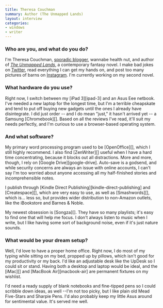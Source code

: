 ```yaml
---
title: Theresa Couchman
summary: Author (The Unmapped Lands)
layout: interview
categories:
- windows
- writer
---
```


### Who are you, and what do you do?

I'm Theresa Couchman, [sporadic blogger](http://theresacouchman.com/ "Theresa's website."), wannabe health nut, and author of [*The Unmapped Lands*](http://www.amazon.com/The-Unmapped-Lands-ebook/dp/B00APP8JA8/ "Theresa's book on Amazon."), a contemporary fantasy novel. I make bad jokes on [Twitter](http://twitter.com/theresa_lauren "Theresa's Twitter account."), read everything I can get my hands on, and post too many pictures of barns on [Instagram](http://instagram.com/theresacouchman "Theresa's Instagram account."). I'm currently working on my second novel. 

### What hardware do you use?

Right now, I switch between my [iPad 3][ipad-3] and an Asus Eee netbook. I've needed a new laptop for the longest time, but I'm a terrible cheapskate and tend to put off buying new gadgets until the ones I already have disintegrate. I did just order -- and I do mean "just," it hasn't arrived yet -- a Samsung [Chromebook][]. Based on all the reviews I've read, it'll suit my needs perfectly, and I'm curious to use a browser-based operating system.

### And what software?

My primary word processing program used to be [OpenOffice][], which I still highly recommend. I also find [ZenWriter][] useful when I have a hard time concentrating, because it blocks out all distractions. More and more, though, I rely on [Google Drive][google-drive]. Auto-save is a godsend, and while security concerns are always an issue with online accounts, I can't say I'm too worried about anyone accessing all my half-finished stories and incomprehensible notes.

I publish through [Kindle Direct Publishing][kindle-direct-publishing] and [Createspace][], which are very easy to use, as well as [Smashwords][], which is... less so, but provides wider distribution to non-Amazon outlets, like the iBookstore and Barnes & Noble. 

My newest obsession is [Songza][]. They have so many playlists; it's easy to find one that will help me focus. I don't always listen to music when I write, but I like having some sort of background noise, even if it's just nature sounds. 

### What would be your dream setup?

Well, I'd love to have a proper home office. Right now, I do most of my typing while sitting on my bed, propped up by pillows, which isn't good for my productivity or my back. I'd like an adjustable desk like the UpDesk so I could sit or stand. Having both a desktop and laptop would be ideal, and the [iMac][] and [MacBook Air][macbook-air] are permanent fixtures on my wishlist.

I'd need a ready supply of blank notebooks and fine-tipped pens so I could scribble down ideas, as well --I'm not too picky, but I like plain old Mead Five-Stars and Sharpie Pens. I'd also probably keep my little Asus around for sentimental value. It's served me well.